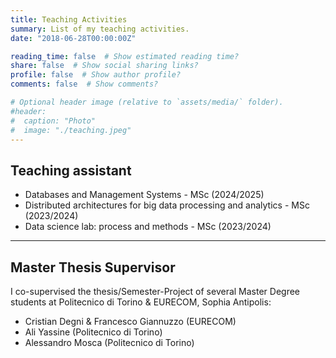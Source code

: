```yaml
---
title: Teaching Activities
summary: List of my teaching activities.
date: "2018-06-28T00:00:00Z"

reading_time: false  # Show estimated reading time?
share: false  # Show social sharing links?
profile: false  # Show author profile?
comments: false  # Show comments?

# Optional header image (relative to `assets/media/` folder).
#header:
#  caption: "Photo"
#  image: "./teaching.jpeg"
---
```


## Teaching assistant
- Databases and Management Systems - MSc (2024/2025)
- Distributed architectures for big data processing and analytics - MSc (2023/2024)
- Data science lab: process and methods - MSc (2023/2024)
---
## Master Thesis Supervisor

I co-supervised the thesis/Semester-Project of several Master Degree students at Politecnico di Torino & EURECOM, Sophia Antipolis:

-  Cristian Degni & Francesco Giannuzzo (EURECOM)
-  Ali Yassine (Politecnico di Torino)
-  Alessandro Mosca (Politecnico di Torino)